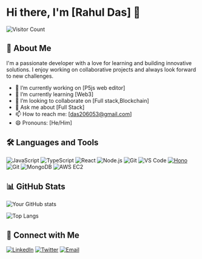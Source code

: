 # Hi there, I'm [Rahul Das] 👋

![Visitor Count](https://komarev.com/ghpvc/?username=RAHULDAS6009&color=blue)

## 🚀 About Me

I'm a passionate developer with a love for learning and building innovative solutions. I enjoy working on collaborative projects and always look forward to new challenges.

- 🔭 I’m currently working on [P5js web editor]
- 🌱 I’m currently learning [Web3]
- 👯 I’m looking to collaborate on [Full stack,Blockchain]
- 💬 Ask me about [Full Stack]
- 📫 How to reach me: [das206053@gmail.com]
- 😄 Pronouns: [He/Him]

## 🛠️ Languages and Tools

![JavaScript](https://img.shields.io/badge/-JavaScript-F7DF1E?style=flat-square&logo=javascript&logoColor=black)
![TypeScript](https://img.shields.io/badge/-TypeScript-007ACC?style=flat-square&logo=typescript&logoColor=white)
![React](https://img.shields.io/badge/-React-61DAFB?style=flat-square&logo=react&logoColor=black)
![Node.js](https://img.shields.io/badge/-Node.js-339933?style=flat-square&logo=node.js&logoColor=white)
![Git](https://img.shields.io/badge/-Git-F05032?style=flat-square&logo=git&logoColor=white)
![VS Code](https://img.shields.io/badge/-VS%20Code-007ACC?style=flat-square&logo=visual-studio-code&logoColor=white)
[![Hono](https://img.shields.io/badge/-Hono-000000?style=flat-square&logo=honoserv&logoColor=white)](https://hono.dev/api/hono)
![Git](https://img.shields.io/badge/-Git-F05032?style=flat-square&logo=git&logoColor=white)
![MongoDB](https://img.shields.io/badge/-MongoDB-47A248?style=flat-square&logo=mongodb&logoColor=white)
![AWS EC2](https://img.shields.io/badge/-AWS%20EC2-232F3E?style=flat-square&logo=amazon-aws&logoColor=white)




## 📊 GitHub Stats

![Your GitHub stats](https://github-readme-stats.vercel.app/api?username=RAHULDAS6009&show_icons=true&theme=radical)

![Top Langs](https://github-readme-stats.vercel.app/api/top-langs/?username=RAHULDAS6009&layout=compact&theme=radical)

## 🔗 Connect with Me

[![LinkedIn](https://img.shields.io/badge/-LinkedIn-0077B5?style=flat-square&logo=linkedin&logoColor=white)](https://www.linkedin.com/in/rahul-das-9906a624a/)
[![Twitter](https://img.shields.io/badge/-Twitter-1DA1F2?style=flat-square&logo=twitter&logoColor=white)](https://twitter.com/Rahulswr)
[![Email](https://img.shields.io/badge/-Email-D14836?style=flat-square&logo=gmail&logoColor=white)](mailto:das206053@gmail.com)

